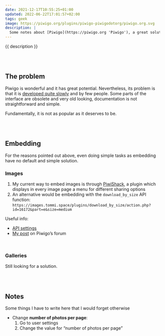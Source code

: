 ```yaml
---
date: 2021-12-17T10:55:25+01:00
updated: 2022-06-22T17:01:57+02:00
tags: geek
image: https://piwigo.org/plugins/piwigo-piwigodotorg/piwigo.org.svg
description: |
  Some notes about [Piwigo](https://piwigo.org 'Piwigo'), a great solution for hosting and storing images. I use it on [images.tommi.space](https://images.tommi.space 'Tommi’s visions').
---
```

{{ description }}

<br>
<br>

## The problem

Piwigo is wonderful and it has great potential. Nevertheless,  its problem is that it is [developed quite slowly](https://github.com/Piwigo/Piwigo/commits/master 'History of commits to Piwigo on GitHub') and by few people. Some parts of the interface are obsolete and very old looking, documentation is not straightforward and simple.

Fundamentally, it is not as popular as it deserves to be.

<br>
<br>

## Embedding

For the reasons pointed out above, even doing simple tasks as embedding have no default and simple solution.

### Images

1. My current way to embed images is through [PiwiShack](https://piwigo.org/ext/extension_view.php?eid=324 'PiwiShack description'), a plugin which displays in every image page a menu for different sharing options
2. An alternative would be embedding with the `download_by_size` API function: `https://images.tommi.space/plugins/download_by_size/action.php?id=16172&part=e&size=medium`

Useful info:
- [API settings](https://images.tommi.space/tools/ws.htm 'images.tommi.space API')
- [My post](https://piwigo.org/forum/viewtopic.php?id=31165 'Embedding images and galleries in HTML - Piwigo Forum') on Piwigo’s forum

<br>

### Galleries

Still looking for a solution.

<br>
<br>

## Notes

Some things I have to write here that I would forget otherwise

- Change **number of photos per page**:
	1. Go to user settings
	2. Change the value for <q>number of photos per page</q>
